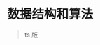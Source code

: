 <!--
 * @Descripttion: 
 * @Author: tom-z(spirit108@foxmail.com)
 * @Date: 2020-04-19 22:14:12
 * @LastEditors: tom-z(spirit108@foxmail.com)
 * @LastEditTime: 2020-04-19 22:14:49
 -->
# 数据结构和算法
> ts 版
